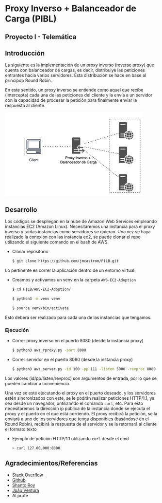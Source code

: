 # Proxy Inverso + Balanceador de Carga (PIBL)
## Proyecto I - Telemática
## Introducción
La siguiente es la implementación de un proxy inverso (reverse proxy) que cuenta con balanceador de cargas, 
es decir, distribuiye las peticiones entrantes hacia varios servidores.
Esta distribución se hace en base al principop Round Robin.

En este sentido, un proxy inverso se entiende como aquel que recibe (intercepta) cada
una de las peticiones del cliente y la envía a un servidor con la capacidad de procesar la
petición para finalmente enviar la respuesta al cliente.

![image](./AWS-EC2-Adoption/PILB.jpg)

## Desarrollo
Los códigos se despliegan en la nube de Amazon Web Services empleando instancias EC2 (Amazon Linux).
Necesitaremos una instancia para el proxy inverso y tantas instancias como servidores se quieran.
Una vez se haya realizado la conexión con las instancia ec2, se puede clonar el repo utilizando el siguiente comando en el bash de AWS.

* Clonar repositorio
    ```sh
    $ git clone https://github.com/jmcastrom/PILB.git
    ```
Lo pertinente es correr la aplicación dentro de un entorno virtual.

* Creamos y activamos un venv en la carpeta `AWS-EC2-Adoption`

    ```sh
    $ cd PILB/AWS-EC2-Adoption/
    ```
    
    ```sh
    $ python3 -m venv venv
    ```
    
    ```sh
    $ source venv/bin/activate
    ```
   
Esto deberá ser realizado para cada una de las instancias que tengamos.

### Ejecución

* Correr proxy inverso en el puerto 8080 (desde la instancia proxy)

    ```sh
    $ python3 aws_rproxy.py -port 8080
    ```
* Correr servidor en el puerto 8080 (desde la instancia proxy)

    ```sh
    $ python3 aws_server.py -id 100 -pp 111 -listen 5000 -revproc 8080
    ```
    
Los valores (id/pp/listen/revproc) son argumentos de entrada, por lo que se pueden cambiar a conveniencia.

Una vez se esté ejecutando el proxy en el puerto deseado, y los servidores estén sincronizados con este, se le podrán realizar peticiones HTTP/1.1, ya sea desde un navegador, untilizando el comando `curl`, etc. Para esto necesitaremos la dirección ip pública de la instancia donde se ejecuta el proxy y el puerto en el que está corriendo.
El proxy recibirá la petición, se la enviará a uno de los servidores que tenga disponibles (basándose en el Round Robin), recibirá la respuesta de el servidor y se la retornará al cliente el formato texto

* Ejemplo de petición HTTP/1.1 utilizando `curl` desde el cmd

    ```sh
    > curl 127.00.000:8080
    ```

## Agradecimientos/Referencias

* [Stack Overflow](https://stackoverflow.com/)
* [Github](https://github.com)
* [Shanto Roy](https://shantoroy.com/network/write-a-reverse-proxy-server-in-python/)
* [João Ventura](https://www.codementor.io/@joaojonesventura/building-a-basic-http-server-from-scratch-in-python-1cedkg0842) 
* Al profe

